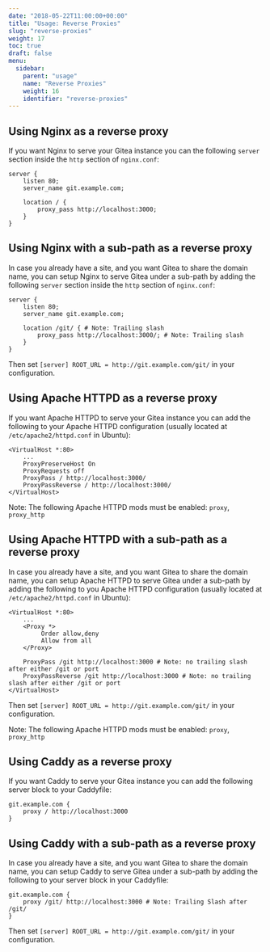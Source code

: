 ```yaml
---
date: "2018-05-22T11:00:00+00:00"
title: "Usage: Reverse Proxies"
slug: "reverse-proxies"
weight: 17
toc: true
draft: false
menu:
  sidebar:
    parent: "usage"
    name: "Reverse Proxies"
    weight: 16
    identifier: "reverse-proxies"
---
```


##  Using Nginx as a reverse proxy
If you want Nginx to serve your Gitea instance you can the following `server` section inside the `http` section of `nginx.conf`:

```
server {
    listen 80;
    server_name git.example.com;

    location / {
        proxy_pass http://localhost:3000;
    }
}
```

## Using Nginx with a sub-path as a reverse proxy

In case you already have a site, and you want Gitea to share the domain name, you can setup Nginx to serve Gitea under a sub-path by adding the following `server` section inside the `http` section of `nginx.conf`:

```
server {
    listen 80;
    server_name git.example.com;

    location /git/ { # Note: Trailing slash
        proxy_pass http://localhost:3000/; # Note: Trailing slash
    }
}
```

Then set `[server] ROOT_URL = http://git.example.com/git/` in your configuration.

## Using Apache HTTPD as a reverse proxy

If you want Apache HTTPD to serve your Gitea instance you can add the following to your Apache HTTPD configuration (usually located at `/etc/apache2/httpd.conf` in Ubuntu):

```
<VirtualHost *:80>
    ...
    ProxyPreserveHost On
    ProxyRequests off
    ProxyPass / http://localhost:3000/
    ProxyPassReverse / http://localhost:3000/
</VirtualHost>
```

Note: The following Apache HTTPD mods must be enabled: `proxy`, `proxy_http`

## Using Apache HTTPD with a sub-path as a reverse proxy

In case you already have a site, and you want Gitea to share the domain name, you can setup Apache HTTPD to serve Gitea under a sub-path by adding the following to you Apache HTTPD configuration (usually located at `/etc/apache2/httpd.conf` in Ubuntu):

```
<VirtualHost *:80>
    ...
    <Proxy *>
         Order allow,deny
         Allow from all
    </Proxy>

    ProxyPass /git http://localhost:3000 # Note: no trailing slash after either /git or port
    ProxyPassReverse /git http://localhost:3000 # Note: no trailing slash after either /git or port
</VirtualHost>
```

Then set `[server] ROOT_URL = http://git.example.com/git/` in your configuration.

Note: The following Apache HTTPD mods must be enabled: `proxy`, `proxy_http`

## Using Caddy as a reverse proxy

If you want Caddy to serve your Gitea instance you can add the following server block to your Caddyfile:

```
git.example.com {
    proxy / http://localhost:3000
}
```

## Using Caddy with a sub-path as a reverse proxy

In case you already have a site, and you want Gitea to share the domain name, you can setup Caddy to serve Gitea under a sub-path by adding the following to your server block in your Caddyfile:

```
git.example.com {
    proxy /git/ http://localhost:3000 # Note: Trailing Slash after /git/
}
```

Then set `[server] ROOT_URL = http://git.example.com/git/` in your configuration.
